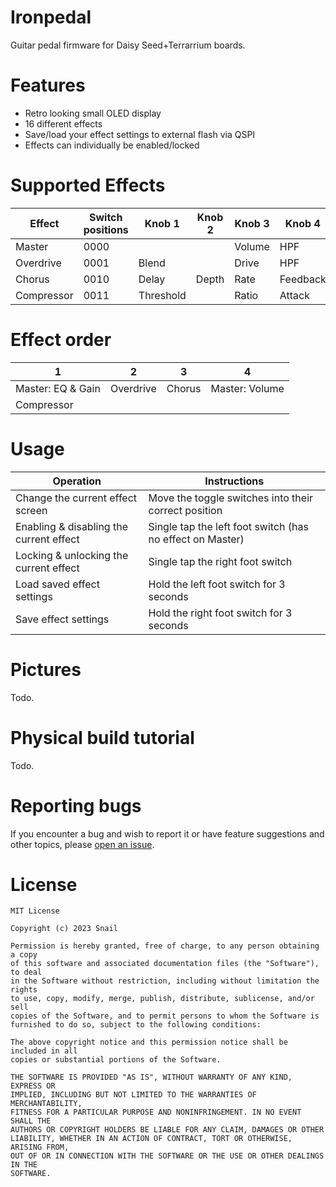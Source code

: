 # Ironpedal
Guitar pedal firmware for Daisy Seed+Terrarrium boards.

# Features
- Retro looking small OLED display
- 16 different effects
- Save/load your effect settings to external flash via QSPI
- Effects can individually be enabled/locked

# Supported Effects
| Effect     | Switch positions | Knob 1    | Knob 2 | Knob 3 | Knob 4   | Knob 5 | Knob 6  |
| ---------- | ---------------- | --------- | ------ | ------ | -------- | ------ | ------- |
| Master     | 0000             |           |        | Volume | HPF      | LPF    | Gain    |
| Overdrive  | 0001             | Blend     |        | Drive  | HPF      | LPF    | Gain    |
| Chorus     | 0010             | Delay     | Depth  | Rate   | Feedback | LPF    | Gain    |
| Compressor | 0011             | Threshold |        | Ratio  | Attack   |        | Release |

# Effect order
| 1                 | 2         | 3       | 4              |
| ----------------- | --------- | ------- | -------------- |
| Master: EQ & Gain | Overdrive | Chorus  | Master: Volume |
| Compressor        |           |         |                |

# Usage
| Operation                               | Instructions                                              |
| --------------------------------------- | --------------------------------------------------------- |
| Change the current effect screen        | Move the toggle switches into their correct position      |
| Enabling & disabling the current effect | Single tap the left foot switch (has no effect on Master) |
| Locking & unlocking the current effect  | Single tap the right foot switch                          |
| Load saved effect settings              | Hold the left foot switch for 3 seconds                   |
| Save effect settings                    | Hold the right foot switch for 3 seconds                  |

# Pictures
Todo.

# Physical build tutorial
Todo.

# Reporting bugs
If you encounter a bug and wish to report it or have feature suggestions and other topics, please [open an issue](https://github.com/snail23/ironpedal/issues).

# License
```
MIT License

Copyright (c) 2023 Snail

Permission is hereby granted, free of charge, to any person obtaining a copy
of this software and associated documentation files (the "Software"), to deal
in the Software without restriction, including without limitation the rights
to use, copy, modify, merge, publish, distribute, sublicense, and/or sell
copies of the Software, and to permit persons to whom the Software is
furnished to do so, subject to the following conditions:

The above copyright notice and this permission notice shall be included in all
copies or substantial portions of the Software.

THE SOFTWARE IS PROVIDED "AS IS", WITHOUT WARRANTY OF ANY KIND, EXPRESS OR
IMPLIED, INCLUDING BUT NOT LIMITED TO THE WARRANTIES OF MERCHANTABILITY,
FITNESS FOR A PARTICULAR PURPOSE AND NONINFRINGEMENT. IN NO EVENT SHALL THE
AUTHORS OR COPYRIGHT HOLDERS BE LIABLE FOR ANY CLAIM, DAMAGES OR OTHER
LIABILITY, WHETHER IN AN ACTION OF CONTRACT, TORT OR OTHERWISE, ARISING FROM,
OUT OF OR IN CONNECTION WITH THE SOFTWARE OR THE USE OR OTHER DEALINGS IN THE
SOFTWARE.
```
